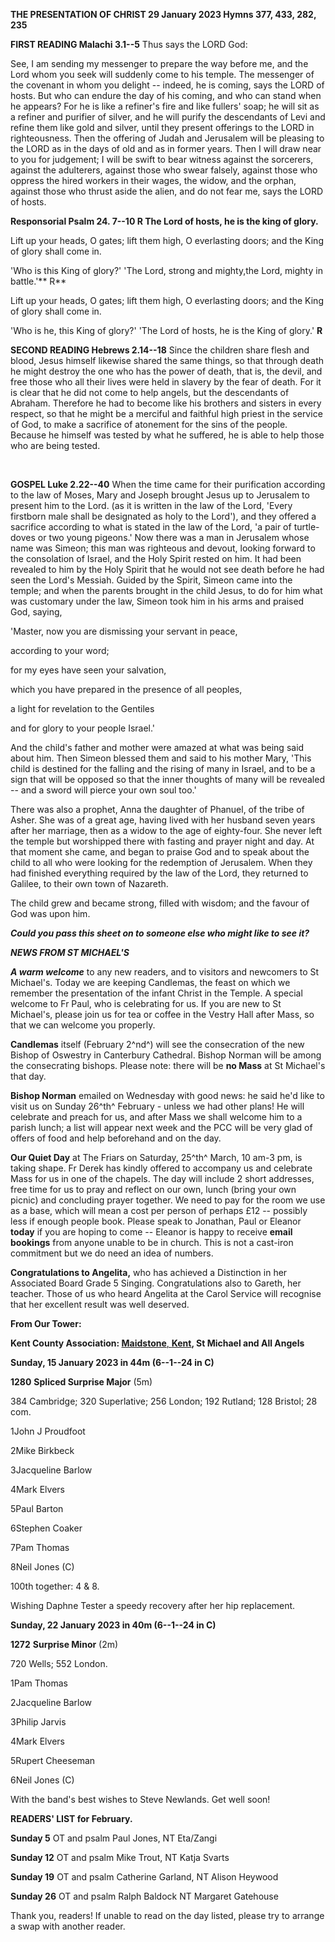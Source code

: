 **THE PRESENTATION OF CHRIST 29 January 2023 Hymns 377, 433, 282, 235**

**FIRST READING Malachi 3.1--5** Thus says the LORD God:

See, I am sending my messenger to prepare the way before me, and the
Lord whom you seek will suddenly come to his temple. The messenger of
the covenant in whom you delight -- indeed, he is coming, says the LORD
of hosts. But who can endure the day of his coming, and who can stand
when he appears? For he is like a refiner's fire and like fullers' soap;
he will sit as a refiner and purifier of silver, and he will purify the
descendants of Levi and refine them like gold and silver, until they
present offerings to the LORD in righteousness. Then the offering of
Judah and Jerusalem will be pleasing to the LORD as in the days of old
and as in former years. Then I will draw near to you for judgement; I
will be swift to bear witness against the sorcerers, against the
adulterers, against those who swear falsely, against those who oppress
the hired workers in their wages, the widow, and the orphan, against
those who thrust aside the alien, and do not fear me, says the LORD of
hosts.

**Responsorial Psalm 24. 7--10 R The Lord of hosts, he is the king of
glory.**

Lift up your heads, O gates; lift them high, O everlasting doors; and
the King of glory shall come in.

'Who is this King of glory?' 'The Lord, strong and mighty,the Lord,
mighty in battle.'** R**

Lift up your heads, O gates; lift them high, O everlasting doors; and
the King of glory shall come in.

'Who is he, this King of glory?' 'The Lord of hosts, he is the King of
glory.' **R**

**SECOND READING Hebrews 2.14--18** Since the children share flesh and
blood, Jesus himself likewise shared the same things, so that through
death he might destroy the one who has the power of death, that is, the
devil, and free those who all their lives were held in slavery by the
fear of death. For it is clear that he did not come to help angels, but
the descendants of Abraham. Therefore he had to become like his brothers
and sisters in every respect, so that he might be a merciful and
faithful high priest in the service of God, to make a sacrifice of
atonement for the sins of the people. Because he himself was tested by
what he suffered, he is able to help those who are being tested.

 

**GOSPEL Luke 2.22--40** When the time came for their purification
according to the law of Moses, Mary and Joseph brought Jesus up to
Jerusalem to present him to the Lord. (as it is written in the law of
the Lord, 'Every firstborn male shall be designated as holy to the
Lord'), and they offered a sacrifice according to what is stated in the
law of the Lord, 'a pair of turtle-doves or two young pigeons.' Now
there was a man in Jerusalem whose name was Simeon; this man was
righteous and devout, looking forward to the consolation of Israel, and
the Holy Spirit rested on him. It had been revealed to him by the Holy
Spirit that he would not see death before he had seen the Lord's
Messiah. Guided by the Spirit, Simeon came into the temple; and when the
parents brought in the child Jesus, to do for him what was customary
under the law, Simeon took him in his arms and praised God, saying,

'Master, now you are dismissing your servant in peace,

according to your word;

for my eyes have seen your salvation,

which you have prepared in the presence of all peoples,

a light for revelation to the Gentiles

and for glory to your people Israel.'

And the child's father and mother were amazed at what was being said
about him. Then Simeon blessed them and said to his mother Mary, 'This
child is destined for the falling and the rising of many in Israel, and
to be a sign that will be opposed so that the inner thoughts of many
will be revealed -- and a sword will pierce your own soul too.'

There was also a prophet, Anna the daughter of Phanuel, of the tribe of
Asher. She was of a great age, having lived with her husband seven years
after her marriage, then as a widow to the age of eighty-four. She never
left the temple but worshipped there with fasting and prayer night and
day. At that moment she came, and began to praise God and to speak about
the child to all who were looking for the redemption of Jerusalem. When
they had finished everything required by the law of the Lord, they
returned to Galilee, to their own town of Nazareth.

The child grew and became strong, filled with wisdom; and the favour of
God was upon him.

***Could you pass this sheet on to someone else who might like to see
it?***

***NEWS FROM ST MICHAEL\'S***

***A warm welcome*** to any new readers, and to visitors and newcomers
to St Michael\'s. Today we are keeping Candlemas, the feast on which we
remember the presentation of the infant Christ in the Temple. A special
welcome to Fr Paul, who is celebrating for us. If you are new to St
Michael\'s, please join us for tea or coffee in the Vestry Hall after
Mass, so that we can welcome you properly.

**Candlemas** itself (February 2^nd^) will see the consecration of the
new Bishop of Oswestry in Canterbury Cathedral. Bishop Norman will be
among the consecrating bishops. Please note: there will be **no Mass**
at St Michael\'s that day.

**Bishop Norman** emailed on Wednesday with good news: he said he\'d
like to visit us on Sunday 26^th^ February - unless we had other plans!
He will celebrate and preach for us, and after Mass we shall welcome him
to a parish lunch; a list will appear next week and the PCC will be very
glad of offers of food and help beforehand and on the day.

**Our Quiet Day** at The Friars on Saturday, 25^th^ March, 10 am-3 pm,
is taking shape. Fr Derek has kindly offered to accompany us and
celebrate Mass for us in one of the chapels. The day will include 2
short addresses, free time for us to pray and reflect on our own, lunch
(bring your own picnic) and concluding prayer together. We need to pay
for the room we use as a base, which will mean a cost per person of
perhaps £12 -- possibly less if enough people book. Please speak to
Jonathan, Paul or Eleanor **today** if you are hoping to come -- Eleanor
is happy to receive **email bookings** from anyone unable to be in
church. This is not a cast-iron commitment but we do need an idea of
numbers.

**Congratulations to Angelita,** who has achieved a Distinction in her
Associated Board Grade 5 Singing. Congratulations also to Gareth, her
teacher. Those of us who heard Angelita at the Carol Service will
recognise that her excellent result was well deserved.

**From Our Tower:**

**Kent County Association:
[Maidstone](https://dove.cccbr.org.uk/detail.php?tower=12644#_blank)**[,
**Kent**](https://dove.cccbr.org.uk/detail.php?tower=12644#_blank)**, St
Michael and All Angels**

**Sunday, 15 January 2023 in 44m (6--1--24 in C)**

**1280** **Spliced Surprise Major** (5m)

384 Cambridge; 320 Superlative; 256 London; 192 Rutland; 128 Bristol; 28
com.

1John J Proudfoot

2Mike Birkbeck

3Jacqueline Barlow

4Mark Elvers

5Paul Barton

6Stephen Coaker

7Pam Thomas

8Neil Jones (C)

100th together: 4 & 8.

Wishing Daphne Tester a speedy recovery after her hip replacement.

**Sunday, 22 January 2023 in 40m (6--1--24 in C)**

**1272** **Surprise Minor** (2m)

720 Wells; 552 London.

1Pam Thomas

2Jacqueline Barlow

3Philip Jarvis

4Mark Elvers

5Rupert Cheeseman

6Neil Jones (C)

With the band\'s best wishes to Steve Newlands. Get well soon!

**READERS\' LIST for February.**

**Sunday 5** OT and psalm Paul Jones, NT Eta/Zangi

**Sunday 12** OT and psalm Mike Trout, NT Katja Svarts

**Sunday 19** OT and psalm Catherine Garland, NT Alison Heywood

**Sunday 26** OT and psalm Ralph Baldock NT Margaret Gatehouse

Thank you, readers! If unable to read on the day listed, please try to
arrange a swap with another reader.
